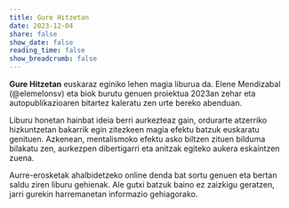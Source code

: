 ```yaml
---
title: Gure Hitzetan
date: 2023-12-04
share: false
show_date: false
reading_time: false
show_breadcrumb: false
---
```


**Gure Hitzetan** euskaraz eginiko lehen magia liburua da. Elene Mendizabal (@elemelonsv) eta biok burutu genuen proiektua 2023an zehar eta autopublikazioaren bitartez kaleratu zen urte bereko abenduan.

Liburu honetan hainbat ideia berri aurkezteaz gain, ordurarte atzerriko hizkuntzetan bakarrik egin zitezkeen magia efektu batzuk euskaratu genituen. Azkenean, mentalismoko efektu asko biltzen zituen bilduma bilakatu zen, aurkezpen dibertigarri eta anitzak egiteko aukera eskaintzen zuena.

Aurre-erosketak ahalbidetzeko online denda bat sortu genuen eta bertan saldu ziren liburu gehienak. Ale gutxi batzuk baino ez zaizkigu geratzen, jarri gurekin harremanetan informazio gehiagorako.


